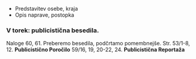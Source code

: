 - Predstavitev osebe, kraja
- Opis naprave, postopka

### V torek: publicistična besedila.
Naloge 60, 61.
Preberemo besedila, podčrtamo pomembnejše. 
Str. 53/1-8, 12. **Publicistično Poročilo**
59/16, 19, 20-22, 24. **Publicistična Reportaža**